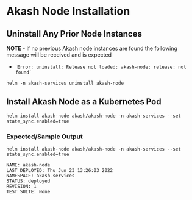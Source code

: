 # Akash Node Installation

## Uninstall Any Prior Node Instances

**NOTE** - if no previous Akash node instances are found the following message will be received and is expected

* \``` Error: uninstall: Release not loaded: akash-node: release: not found` ``

```
helm -n akash-services uninstall akash-node
```

## **Install Akash Node as a Kubernetes Pod**

```
helm install akash-node akash/akash-node -n akash-services --set state_sync.enabled=true
```

### **Expected/Sample Output**

```
helm install akash-node akash/akash-node -n akash-services --set state_sync.enabled=true

NAME: akash-node
LAST DEPLOYED: Thu Jun 23 13:26:03 2022
NAMESPACE: akash-services
STATUS: deployed
REVISION: 1
TEST SUITE: None
```
